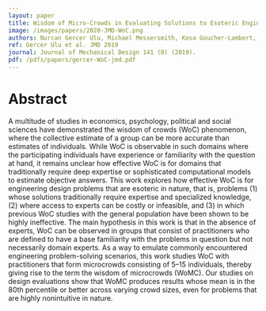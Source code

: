 ```yaml
---
layout: paper
title: Wisdom of Micro-Crowds in Evaluating Solutions to Esoteric Engineering Problems
image: /images/papers/2020-JMD-WoC.png
authors: Nurcan Gercer Ulu, Michael Messersmith, Kosa Goucher-Lambert, Jon Cagan, and Burak Kara.
ref: Gercer Ulu et al. JMD 2019
journal: Journal of Mechanical Design 141 (8) (2019).
pdf: /pdfs/papers/gercer-WoC-jmd.pdf
---
```


# Abstract

A multitude of studies in economics, psychology, political and social sciences have demonstrated the wisdom of crowds (WoC) phenomenon, where the collective estimate of a group can be more accurate than estimates of individuals. While WoC is observable in such domains where the participating individuals have experience or familiarity with the question at hand, it remains unclear how effective WoC is for domains that traditionally require deep expertise or sophisticated computational models to estimate objective answers. This work explores how effective WoC is for engineering design problems that are esoteric in nature, that is, problems (1) whose solutions traditionally require expertise and specialized knowledge, (2) where access to experts can be costly or infeasible, and (3) in which previous WoC studies with the general population have been shown to be highly ineffective. The main hypothesis in this work is that in the absence of experts, WoC can be observed in groups that consist of practitioners who are defined to have a base familiarity with the problems in question but not necessarily domain experts. As a way to emulate commonly encountered engineering problem-solving scenarios, this work studies WoC with practitioners that form microcrowds consisting of 5–15 individuals, thereby giving rise to the term the wisdom of microcrowds (WoMC). Our studies on design evaluations show that WoMC produces results whose mean is in the 80th percentile or better across varying crowd sizes, even for problems that are highly nonintuitive in nature.